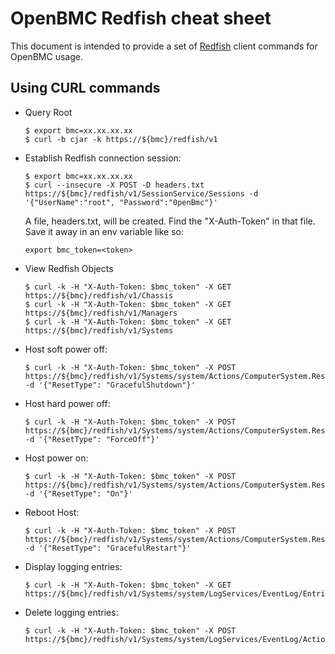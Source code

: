# OpenBMC Redfish cheat sheet

This document is intended to provide a set of [Redfish][1] client
commands for OpenBMC usage.

## Using CURL commands
* Query Root
   ```
   $ export bmc=xx.xx.xx.xx
   $ curl -b cjar -k https://${bmc}/redfish/v1
   ```

* Establish Redfish connection session:
    ```
   $ export bmc=xx.xx.xx.xx
   $ curl --insecure -X POST -D headers.txt https://${bmc}/redfish/v1/SessionService/Sessions -d '{"UserName":"root", "Password":"0penBmc"}'
    ```
    A file, headers.txt, will be created. Find the "X-Auth-Token"
    in that file. Save it away in an env variable like so:
    ```
    export bmc_token=<token>
    ```

* View Redfish Objects
    ```
    $ curl -k -H "X-Auth-Token: $bmc_token" -X GET https://${bmc}/redfish/v1/Chassis
    $ curl -k -H "X-Auth-Token: $bmc_token" -X GET https://${bmc}/redfish/v1/Managers
    $ curl -k -H "X-Auth-Token: $bmc_token" -X GET https://${bmc}/redfish/v1/Systems
    ```

* Host soft power off:
    ```
    $ curl -k -H "X-Auth-Token: $bmc_token" -X POST https://${bmc}/redfish/v1/Systems/system/Actions/ComputerSystem.Reset -d '{"ResetType": "GracefulShutdown"}'
    ```

* Host hard power off:
    ```
    $ curl -k -H "X-Auth-Token: $bmc_token" -X POST https://${bmc}/redfish/v1/Systems/system/Actions/ComputerSystem.Reset -d '{"ResetType": "ForceOff"}'
    ```

* Host power on:
    ```
    $ curl -k -H "X-Auth-Token: $bmc_token" -X POST https://${bmc}/redfish/v1/Systems/system/Actions/ComputerSystem.Reset -d '{"ResetType": "On"}'
    ```

* Reboot Host:
    ```
    $ curl -k -H "X-Auth-Token: $bmc_token" -X POST https://${bmc}/redfish/v1/Systems/system/Actions/ComputerSystem.Reset -d '{"ResetType": "GracefulRestart"}'
    ```

* Display logging entries:
    ```
    $ curl -k -H "X-Auth-Token: $bmc_token" -X GET https://${bmc}/redfish/v1/Systems/system/LogServices/EventLog/Entries
    ```

* Delete logging entries:
    ```
    $ curl -k -H "X-Auth-Token: $bmc_token" -X POST https://${bmc}/redfish/v1/Systems/system/LogServices/EventLog/Actions/LogService.Reset
    ```
[1]: https://www.dmtf.org/standards/redfish
